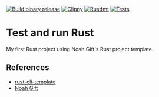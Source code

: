 [![Build binary release](https://github.com/vkarapatsias/test-and-run-Rust/actions/workflows/release.yml/badge.svg)](https://github.com/vkarapatsias/test-and-run-Rust/actions/workflows/release.yml)
[![Clippy](https://github.com/vkarapatsias/test-and-run-Rust/actions/workflows/lint.yml/badge.svg)](https://github.com/vkarapatsias/test-and-run-Rust/actions/workflows/lint.yml)
[![Rustfmt](https://github.com/vkarapatsias/test-and-run-Rust/actions/workflows/rustfmt.yml/badge.svg)](https://github.com/vkarapatsias/test-and-run-Rust/actions/workflows/rustfmt.yml)
[![Tests](https://github.com/vkarapatsias/test-and-run-Rust/actions/workflows/tests.yml/badge.svg)](https://github.com/vkarapatsias/test-and-run-Rust/actions/workflows/tests.yml)

# Test and run Rust
My first Rust project using Noah Gift's Rust project template.

## References

* [rust-cli-template](https://github.com/kbknapp/rust-cli-template)
* [Noah Gift](https://github.com/noahgift/rust-new-project-template)
